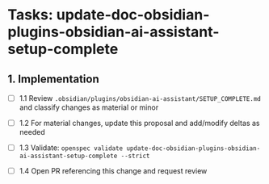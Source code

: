 # Tasks: update-doc-obsidian-plugins-obsidian-ai-assistant-setup-complete

## 1. Implementation

- [ ] 1.1 Review `.obsidian/plugins/obsidian-ai-assistant/SETUP_COMPLETE.md` and classify changes as material or minor

- [ ] 1.2 For material changes, update this proposal and add/modify deltas as needed

- [ ] 1.3 Validate: `openspec validate update-doc-obsidian-plugins-obsidian-ai-assistant-setup-complete --strict`

- [ ] 1.4 Open PR referencing this change and request review

